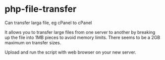 # php-file-transfer
Can transfer larga file, eg cPanel to cPanel


It allows you to transfer large files from one server to another by breaking up the file into 1MB pieces to avoid memory limits.
There seems to be a 2GB maximum on transfer sizes.

Upload and run the script with web browser on your new server.
